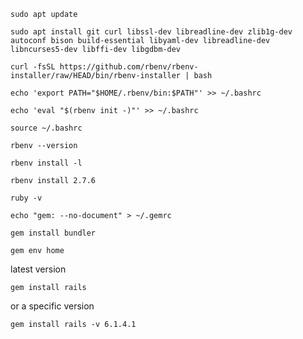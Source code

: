 ```
sudo apt update
```


```
sudo apt install git curl libssl-dev libreadline-dev zlib1g-dev autoconf bison build-essential libyaml-dev libreadline-dev libncurses5-dev libffi-dev libgdbm-dev
```


```
curl -fsSL https://github.com/rbenv/rbenv-installer/raw/HEAD/bin/rbenv-installer | bash
```


```
echo 'export PATH="$HOME/.rbenv/bin:$PATH"' >> ~/.bashrc
```



```
echo 'eval "$(rbenv init -)"' >> ~/.bashrc
```



```
source ~/.bashrc
```



```
rbenv --version
```

```
rbenv install -l
```


```
rbenv install 2.7.6
```

```
ruby -v
```


```
echo "gem: --no-document" > ~/.gemrc
```

```
gem install bundler
```


```
gem env home
```


latest version

```
gem install rails
```

or a specific version

```
gem install rails -v 6.1.4.1
```


